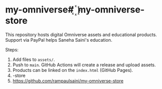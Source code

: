 # my-omniverse# ꙰ my-omniverse-store

This repository hosts digital Omniverse assets and educational products.  
Support via PayPal helps Saneha Saini's education.

Steps:
1. Add files to `assets/`.
2. Push to `main`. GitHub Actions will create a release and upload assets.
3. Products can be linked on the `index.html` (GitHub Pages).
4. -store
5. https://github.com/rampaulsaini/my-omniverse-store
